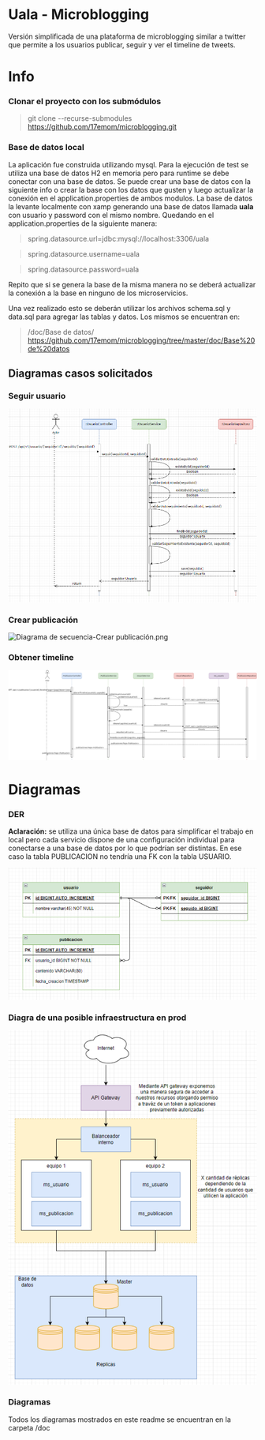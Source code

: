 # Uala - Microblogging
Versión simplificada de una plataforma de microblogging similar a twitter que permite a los usuarios publicar, seguir y ver el timeline de tweets.

# Info
### Clonar el proyecto con los submódulos
> git clone --recurse-submodules https://github.com/17emom/microblogging.git

### Base de datos local
La aplicación fue construida utilizando mysql. Para la ejecución de test se utiliza una base de datos H2 en memoria pero para runtime se debe conectar con una base de datos.
Se puede crear una base de datos con la siguiente info o crear la base con los datos que gusten y luego actualizar la conexión en el application.properties de ambos modulos.
La base de datos la levante localmente con xamp generando una base de datos llamada **uala** con usuario y password con el mismo nombre. Quedando en el application.properties de la siguiente manera:
>spring.datasource.url=jdbc:mysql://localhost:3306/uala

>spring.datasource.username=uala

>spring.datasource.password=uala

Repito que si se genera la base de la misma manera no se deberá actualizar la conexión a la base en ninguno de los microservicios.

Una vez realizado esto se deberán utilizar los archivos schema.sql y data.sql para agregar las tablas y datos. Los mismos se encuentran en:
>/doc/Base de datos/
https://github.com/17emom/microblogging/tree/master/doc/Base%20de%20datos

## Diagramas casos solicitados
### Seguir usuario
![Diagrama de secuencia - Seguir usuario.png](doc%2Fimagenes%20readme%2FDiagrama%20de%20secuencia%20-%20Seguir%20usuario.png)
### Crear publicación
![Diagrama de secuencia-Crear publicación.png](doc%2Fimagenes%20readme%2FDiagrama%20de%20secuencia-Crear%20publicaci%C3%B3n.png)
### Obtener timeline
![Diagrama de secuencia - Obtener timeline.png](doc%2Fimagenes%20readme%2FDiagrama%20de%20secuencia%20-%20Obtener%20timeline.png)

# Diagramas
### DER
**Aclaración:** se utiliza una única base de datos para simplificar el trabajo en local pero cada servicio dispone de una configuración individual para conectarse a una base de datos por lo que podrían ser distintas. En ese caso la tabla PUBLICACION no tendría una FK con la tabla USUARIO.

![img.png](doc/imagenes%20readme/DER.png)

### Diagra de una posible infraestructura en prod
![Diagrama posible infraestructura de prod.png](doc%2Fimagenes%20readme%2FDiagrama%20posible%20infraestructura%20de%20prod.png)

### Diagramas
Todos los diagramas mostrados en este readme se encuentran en la carpeta /doc